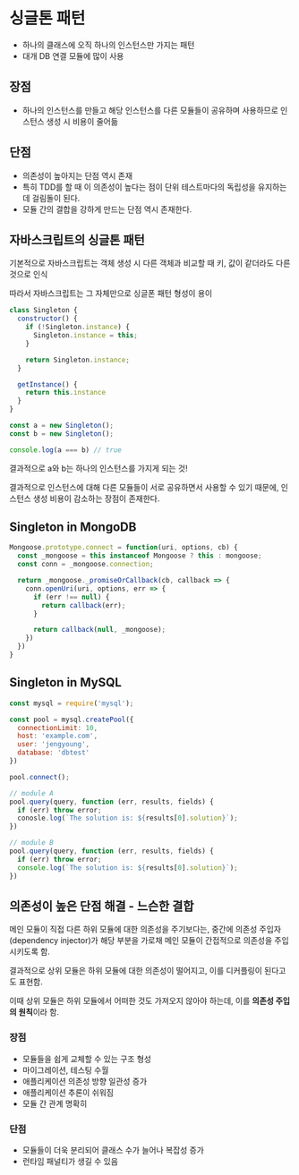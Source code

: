 # 싱글톤 패턴

+ 하나의 클래스에 오직 하나의 인스턴스만 가지는 패턴
+ 대개 DB 연결 모듈에 많이 사용

## 장점

+ 하나의 인스턴스를 만들고 해당 인스턴스를 다른 모듈들이 공유하며 사용하므로 인스턴스 생성 시 비용이 줄어듦

## 단점

+ 의존성이 높아지는 단점 역시 존재
+ 특히 TDD를 할 때 이 의존성이 높다는 점이 단위 테스트마다의 독립성을 유지하는데 걸림돌이 된다.
+ 모듈 간의 결합을 강하게 만드는 단점 역시 존재한다.

## 자바스크립트의 싱글톤 패턴

기본적으로 자바스크립트는 객체 생성 시 다른 객체과 비교할 때 키, 값이 같더라도 다른 것으로 인식

따라서 자바스크립트는 그 자체만으로 싱글폰 패턴 형성이 용이

```js
class Singleton {
  constructor() {
    if (!Singleton.instance) {
      Singleton.instance = this;
    }

    return Singleton.instance;
  }

  getInstance() {
    return this.instance
  }
}

const a = new Singleton();
const b = new Singleton();

console.log(a === b) // true
```

결과적으로 a와 b는 하나의 인스턴스를 가지게 되는 것!

결과적으로 인스턴스에 대해 다른 모듈들이 서로 공유하면서 사용할 수 있기 때문에, 인스턴스 생성 비용이 감소하는 장점이 존재한다.

## Singleton in MongoDB

```js
Mongoose.prototype.connect = function(uri, options, cb) {
  const _mongoose = this instanceof Mongoose ? this : mongoose;
  const conn = _mongoose.connection;

  return _mongoose._promiseOrCallback(cb, callback => {
    conn.openUri(uri, options, err => {
      if (err !== null) {
        return callback(err);
      }

      return callback(null, _mongoose);
    })
  })
}
```

## Singleton in MySQL
```js
const mysql = require('mysql');

const pool = mysql.createPool({
  connectionLimit: 10, 
  host: 'example.com',
  user: 'jengyoung',
  database: 'dbtest'
})

pool.connect();

// module A
pool.query(query, function (err, results, fields) {
  if (err) throw error;
  conosle.log(`The solution is: ${results[0].solution}`);
})

// module B
pool.query(query, function (err, results, fields) {
  if (err) throw error;
  console.log(`The solution is: ${results[0].solution}`);
})
```

## 의존성이 높은 단점 해결 - 느슨한 결합

메인 모듈이 직접 다른 하위 모듈에 대한 의존성을 주기보다는, 중간에 의존성 주입자(dependency injector)가 해당 부분을 가로채 메인 모듈이 간접적으로 의존성을 주입시키도록 함.

결과적으로 상위 모듈은 하위 모듈에 대한 의존성이 떨어지고, 이를 디커플링이 된다고도 표현함.

이때 상위 모듈은 하위 모듈에서 어떠한 것도 가져오지 않아야 하는데, 이를 **의존성 주입의 원칙**이라 함.
### 장점

+ 모듈들을 쉽게 교체할 수 있는 구조 형성
+ 마이그레이션, 테스팅 수월
+ 애플리케이션 의존성 방향 일관성 증가
+ 애플리케이션 추론이 쉬워짐
+ 모듈 간 관계 명확히
  
### 단점
+ 모듈들이 더욱 분리되어 클래스 수가 늘어나 복잡성 증가
+ 런타임 패널티가 생길 수 있음


